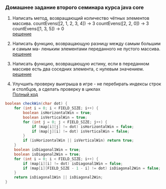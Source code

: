 ### Домашнее задание второго семинара курса java core

1. Написать метод, возвращающий количество чётных элементов массива. countEvens([2, 1, 2, 3, 4]) → 3 countEvens([2, 2, 0]) → 3 countEvens([1, 3, 5]) → 0  
[решение](https://github.com/UrijVig/ru.gb.core.java/blob/main/home_work/hw01/task01/Main.java)

2. Написать функцию, возвращающую разницу между самым большим и самым ма- леньким элементами переданного не пустого массива.  
[решение](https://github.com/UrijVig/ru.gb.core.java/blob/main/home_work/hw01/task02/Main.java)

3. Написать функцию, возвращающую истину, если в переданном массиве есть два соседних элемента, с нулевым значением.  
[решение](https://github.com/UrijVig/ru.gb.core.java/blob/main/home_work/hw01/task03/Main.java)

4. Улучшить проверку выигрыша в игре - не перебирать индексы строк и столбцов, а сделать проверку в циклах  
[Полный код](https://github.com/UrijVig/ru.gb.core.java/tree/main/tictactoe/src/main/java/app)
```java
boolean checkWin(char dot) {
    for (int i = 0; i < FIELD_SIZE; i++) {
        boolean isHorizontalWin = true;
        boolean isVerticalWin = true;
        for (int j = 0; j < FIELD_SIZE; j++) {
            if (map[i][j] != dot) isHorizontalWin = false;
            if (map[j][i] != dot) isVerticalWin = false;
        }
        if (isHorizontalWin || isVerticalWin) return true;
    }
    boolean isDiagonal1Win = true;
    boolean isDiagonal2Win = true;
    for (int i = 0; i < FIELD_SIZE; i++) {
        if (map[i][i] != dot) isDiagonal1Win = false;
        if (map[i][FIELD_SIZE - 1 - i] != dot) isDiagonal2Win = false;
    }
    return isDiagonal1Win || isDiagonal2Win;
}
```